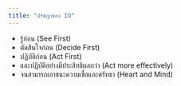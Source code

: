 ```yaml
---
title: "ปรัชญาของ IO"
---
```


- รู้ก่อน (See First)
- ตัดสินใจก่อน (Decide First)
- ปฏิบัติก่อน (Act First)
- และปฏิบัติอย่างมีประสิทธิผลกว่า (Act more effectively)
- จนสามารถเอาชนะความเชื่อและศรัทธา (Heart and Mind)